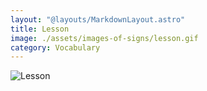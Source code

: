 ```yaml
---
layout: "@layouts/MarkdownLayout.astro"
title: Lesson
image: ./assets/images-of-signs/lesson.gif
category: Vocabulary
---
```


![Lesson](@signs/lesson.gif)
